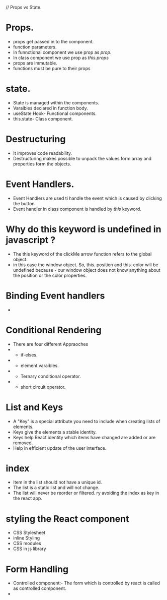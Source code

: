 // Props vs State.

# Props.
- props get passed in to the component.
- function parameters.
- In funnctional component we use prop as *prop*.
- In class component we use prop as *this.props*
- props are immutable.
- functions must be pure to their props


# state.
- State is managed within the components.
- Varaibles declared in function body.
- useState Hook- Functional components.
- this.state- Class component.


# Destructuring 
- It improves code readability.
- Destructuring makes possible to unpack the values form array and properties  form the objects.


# Event Handlers.
- Event Handlers are used ti handle the event which is caused by clicking the button.
- Event handler in class component is handled by *this* keyword.


# Why do this keyword is undefined in javascript ?
- The this keyword of the clickMe arrow function refers to the global object.
- in this case the window object. So, this. position and this. color will be undefined because   - our window object does not know anything about the position or the color properties.

# Binding Event handlers
- 

# Conditional Rendering 
- There are four different Appraoches
- * if-elses.
- * element varaibles.
- * Ternary conditional operator.
- * short circuit operator.

# List and Keys 
- A "Key" is a special attribute you need to include when creating lists of elements.
- Keys give the elements a stable identity.
- Keys help React identity which items have changed are added or are removed.
- Help in efficient update of the user interface.

# index
- Item in the list should not have a unique id.
- The list is a static list and will not change.
- The list will never be reorder or filtered.
ry avoiding the index as key in the react app.

# styling the React component
- CSS Stylesheet
- inline Styling 
- CSS modules
- CSS in js library

# Form Handling
- Controlled component:- The form which is controlled by react is called as controlled component.
- 
